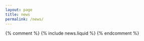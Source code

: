 ```yaml
---
layout: page
title: news
permalink: /news/
---
```


{% comment %}
{% include news.liquid %}
{% endcomment %}
